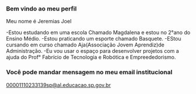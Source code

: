 ### Bem vindo ao meu perfil ###

Meu nome é Jeremias Joel

-Estou estudando em uma escola Chamado Magdalena e estou no 2°ano do Ensino Médio.
-Estou praticando um esporte chamado Basquete.
-EStou cursando em curso chamado Aja(Associação Jovem Aprendiz)de Administração.
-Eu vou usar o espaço para desenvolver projetos com a ajuda do Prof° Fabrício de Tecnologia e Robótica e Empreededorismo.

### Você pode mandar mensagem no meu email institucional ###

00001110233139sp@al.educacao.sp.gov.br
